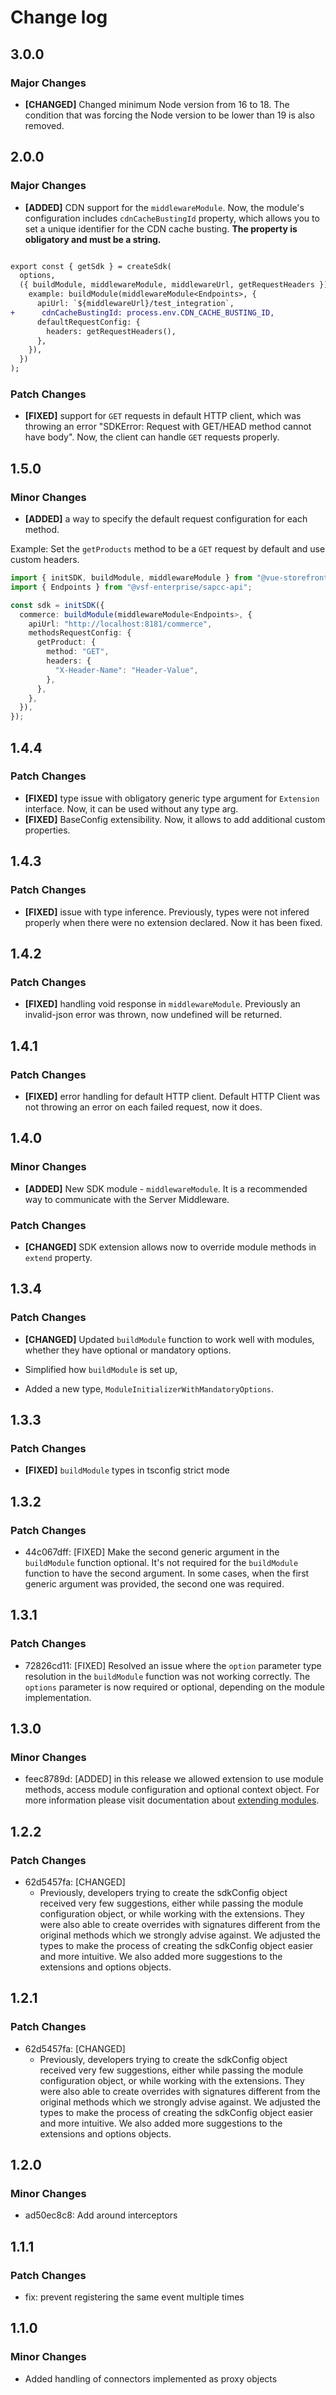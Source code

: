 # Change log

## 3.0.0

### Major Changes

- **[CHANGED]** Changed minimum Node version from 16 to 18. The condition that was forcing the Node version to be lower than 19 is also removed.

## 2.0.0

### Major Changes

- **[ADDED]** CDN support for the `middlewareModule`.
  Now, the module's configuration includes `cdnCacheBustingId` property, which allows you to set a unique identifier for the CDN cache busting.
  **The property is obligatory and must be a string.**

```diff [sdk.config.ts]

export const { getSdk } = createSdk(
  options,
  ({ buildModule, middlewareModule, middlewareUrl, getRequestHeaders }) => ({
    example: buildModule(middlewareModule<Endpoints>, {
      apiUrl: `${middlewareUrl}/test_integration`,
+      cdnCacheBustingId: process.env.CDN_CACHE_BUSTING_ID,
      defaultRequestConfig: {
        headers: getRequestHeaders(),
      },
    }),
  })
);
```

### Patch Changes

- **[FIXED]** support for `GET` requests in default HTTP client, which was throwing an error "SDKError: Request with GET/HEAD method cannot have body". Now, the client can handle `GET` requests properly.

## 1.5.0

### Minor Changes

- **[ADDED]** a way to specify the default request configuration for each method.

Example: Set the `getProducts` method to be a `GET` request by default and use custom headers.

```typescript
import { initSDK, buildModule, middlewareModule } from "@vue-storefront/sdk";
import { Endpoints } from "@vsf-enterprise/sapcc-api";

const sdk = initSDK({
  commerce: buildModule(middlewareModule<Endpoints>, {
    apiUrl: "http://localhost:8181/commerce",
    methodsRequestConfig: {
      getProduct: {
        method: "GET",
        headers: {
          "X-Header-Name": "Header-Value",
        },
      },
    },
  }),
});
```

## 1.4.4

### Patch Changes

- **[FIXED]** type issue with obligatory generic type argument for `Extension` interface. Now, it can be used without any type arg.
- **[FIXED]** BaseConfig extensibility. Now, it allows to add additional custom properties.

## 1.4.3

### Patch Changes

- **[FIXED]** issue with type inference. Previously, types were not infered properly when there were no extension declared. Now it has been fixed.

## 1.4.2

### Patch Changes

- **[FIXED]** handling void response in `middlewareModule`. Previously an invalid-json error was thrown, now undefined will be returned.

## 1.4.1

### Patch Changes

- **[FIXED]** error handling for default HTTP client. Default HTTP Client was not throwing an error on each failed request, now it does.

## 1.4.0

### Minor Changes

- **[ADDED]** New SDK module - `middlewareModule`. It is a recommended way to communicate with the Server Middleware.

### Patch Changes

- **[CHANGED]** SDK extension allows now to override module methods in `extend` property.

## 1.3.4

### Patch Changes

- **[CHANGED]** Updated `buildModule` function to work well with modules, whether they have optional or mandatory options.

- Simplified how `buildModule` is set up,
- Added a new type, `ModuleInitializerWithMandatoryOptions`.

## 1.3.3

### Patch Changes

- **[FIXED]** `buildModule` types in tsconfig strict mode

## 1.3.2

### Patch Changes

- 44c067dff: [FIXED] Make the second generic argument in the `buildModule` function optional. It's not required for the `buildModule` function to have the second argument. In some cases, when the first generic argument was provided, the second one was required.

## 1.3.1

### Patch Changes

- 72826cd11: [FIXED] Resolved an issue where the `option` parameter type resolution in the `buildModule` function was not working correctly. The `options` parameter is now required or optional, depending on the module implementation.

## 1.3.0

### Minor Changes

- feec8789d: [ADDED] in this release we allowed extension to use module methods, access module configuration and optional context object. For more information please visit documentation about [extending modules](https://docs.vuestorefront.io/sdk/advanced/extending-module#extend).

## 1.2.2

### Patch Changes

- 62d5457fa: [CHANGED]
  - Previously, developers trying to create the sdkConfig object received very few suggestions, either while passing the module configuration object, or while working with the extensions. They were also able to create overrides with signatures different from the original methods which we strongly advise against. We adjusted the types to make the process of creating the sdkConfig object easier and more intuitive. We also added more suggestions to the extensions and options objects.

## 1.2.1

### Patch Changes

- 62d5457fa: [CHANGED]
  - Previously, developers trying to create the sdkConfig object received very few suggestions, either while passing the module configuration object, or while working with the extensions. They were also able to create overrides with signatures different from the original methods which we strongly advise against. We adjusted the types to make the process of creating the sdkConfig object easier and more intuitive. We also added more suggestions to the extensions and options objects.

## 1.2.0

### Minor Changes

- ad50ec8c8: Add around interceptors

## 1.1.1

### Patch Changes

- fix: prevent registering the same event multiple times

## 1.1.0

### Minor Changes

- Added handling of connectors implemented as proxy objects
